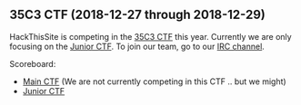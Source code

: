 ## 35C3 CTF (2018-12-27 through 2018-12-29)

HackThisSite is competing in the [35C3 CTF](https://35c3ctf.ccc.ac) this year. Currently we are only focusing on the [Junior CTF](https://junior.35c3ctf.ccc.ac). To join our team, go to our [IRC channel](irc://irc.hackthissite.org/#ctf).

Scoreboard:
* [Main CTF](https://35c3ctf.ccc.ac/submissions/791/) (We are not currently competing in this CTF .. but we might)
* [Junior CTF](https://junior.35c3ctf.ccc.ac/submissions/397/)
